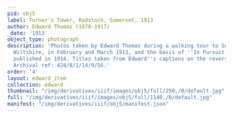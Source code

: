```yaml
---
pid: obj5
label: Turner's Tower, Radstock, Somerset, 1913
author: Edward Thomas (1878-1917)
_date: '1913'
object_type: photograph
description: 'Photos taken by Edward Thomas during a walking tour to Somerset and
  Wiltshire, in February and March 1913, and the basis of ''In Pursuit of Spring'',
  published in 1914. Titles taken from Edward''s captions on the reverse. 72 x 100mm.
  Archival ref: 424/8/1/14/9/56.'
order: '4'
layout: edward_item
collection: edward
thumbnail: "/img/derivatives/iiif/images/obj5/full/250,/0/default.jpg"
full: "/img/derivatives/iiif/images/obj5/full/1140,/0/default.jpg"
manifest: "/img/derivatives/iiif/obj5/manifest.json"
---
```

